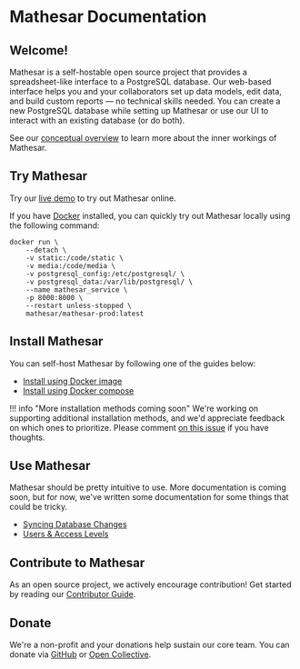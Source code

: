 # Mathesar Documentation

## Welcome!

Mathesar is a self-hostable open source project that provides a spreadsheet-like interface to a PostgreSQL database. Our web-based interface helps you and your collaborators set up data models, edit data, and build custom reports &mdash; no technical skills needed. You can create a new PostgreSQL database while setting up Mathesar or use our UI to interact with an existing database (or do both).

See our [conceptual overview](./concepts.md) to learn more about the inner workings of Mathesar.

## Try Mathesar

Try our [live demo](https://demo.mathesar.org/) to try out Mathesar online.

If you have [Docker](https://docs.docker.com/get-docker/) installed, you can quickly try out Mathesar locally using the following command:
```
docker run \
    --detach \
    -v static:/code/static \
    -v media:/code/media \
    -v postgresql_config:/etc/postgresql/ \
    -v postgresql_data:/var/lib/postgresql/ \
    --name mathesar_service \
    -p 8000:8000 \
    --restart unless-stopped \
    mathesar/mathesar-prod:latest
```

## Install Mathesar

You can self-host Mathesar by following one of the guides below:

- [Install using Docker image](installation/docker/index.md)
- [Install using Docker compose](installation/docker-compose/index.md)

!!! info "More installation methods coming soon"
    We're working on supporting additional installation methods, and we'd appreciate feedback on which ones to prioritize. Please comment [on this issue](https://github.com/centerofci/mathesar/issues/2509) if you have thoughts.

## Use Mathesar

Mathesar should be pretty intuitive to use. More documentation is coming soon, but for now, we've written some documentation for some things that could be tricky.

- [Syncing Database Changes](./user-guide/syncing-db.md)
- [Users & Access Levels](./user-guide/users.md)

## Contribute to Mathesar

As an open source project, we actively encourage contribution! Get started by reading our [Contributor Guide](https://github.com/centerofci/mathesar/blob/develop/CONTRIBUTING.md).

## Donate

We're a non-profit and your donations help sustain our core team. You can donate via [GitHub](https://github.com/sponsors/centerofci) or [Open Collective](https://opencollective.com/mathesar).
